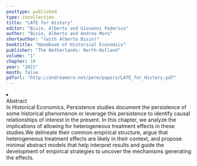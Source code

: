```yaml
---
posttype: published
type: incollection
title: "LATE for History"
editor: "Bisin, Alberto and Giovanni Federico"
author: "Bisin, Alberto and Andrea Moro"
shortauthor: "(with Alberto Bisin)"
booktitle: "Handbook of Historical Economics"
publisher: "The Netherlands: North-Holland"
volume: "1"
chapter: 10
year: "2021"
month: false
pdfurl: "http://andreamoro.net/perm/papers/LATE_for_History.pdf"
---
```

  <li  class="acc_hide"> <div class="title">Abstract</div>
    In Historical Economics, Persistence studies document the persistence of some historical phenomenon or leverage this persistence to identify causal relationships of interest in the present. In this chapter, we analyze the implications of allowing for  heterogeneous treatment effects in these studies.We delineate their common empirical structure, argue that heterogeneous treatment effects are likely in their context, and propose minimal abstract models that help interpret results and guide the development of empirical strategies to uncover the mechanisms generating the effects.
  </li>
